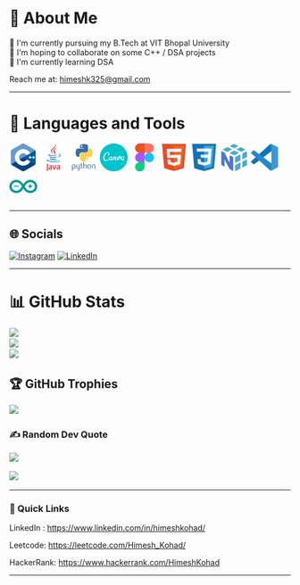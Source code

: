 
# 💫 About Me
🔭 I'm currently pursuing my B.Tech at VIT Bhopal University <br> 🤝 I'm hoping to collaborate on some C++ / DSA projects <br> 🌱 I'm currently learning DSA  <br>

Reach me at: himeshk325@gmail.com

---

# :book: Languages and Tools

<img src="https://github.com/devicons/devicon/blob/master/icons/cplusplus/cplusplus-original.svg" alt="Cplusplus logo"  width="50" height ="50" />  <img src="https://github.com/devicons/devicon/blob/master/icons/java/java-original-wordmark.svg" alt="JAVA logo"  width="50" height ="50" />  <img src="https://github.com/devicons/devicon/blob/master/icons/python/python-original-wordmark.svg" alt="Python logo"  width="50" height ="50" />  <img src="https://github.com/devicons/devicon/blob/master/icons/canva/canva-original.svg" alt="Canva logo"  width="50" height ="50" />  <img src="https://github.com/devicons/devicon/blob/master/icons/figma/figma-original.svg" alt="Figma logo"  width="50" height ="50" />  <img src="https://github.com/devicons/devicon/blob/master/icons/html5/html5-original.svg" alt="HTML5 logo"  width="50" height ="50" />  <img src="https://github.com/devicons/devicon/blob/master/icons/css3/css3-original.svg" alt="CSS3 logo"  width="50" height ="50" />  <img src="https://github.com/devicons/devicon/blob/master/icons/numpy/numpy-original.svg" alt="NumPy logo"  width="50" height ="50" />  <img src="https://github.com/devicons/devicon/blob/master/icons/vscode/vscode-original.svg" alt="VSCode logo"  width="50" height ="50" />  <img src="https://github.com/devicons/devicon/blob/master/icons/arduino/arduino-original.svg" alt="Arduino logo"  width="50" height ="50" />

---

## 🌐 Socials
[![Instagram](https://img.shields.io/badge/Instagram-%23E4405F.svg?logo=Instagram&logoColor=white)](https://instagram.com/himesh.kohad) [![LinkedIn](https://img.shields.io/badge/LinkedIn-%230077B5.svg?logo=linkedin&logoColor=white)](https://linkedin.com/in/himeshkohad) 

---

# 📊 GitHub Stats
![](https://github-readme-stats.vercel.app/api?username=HimeshKohad&theme=radical&hide_border=true&include_all_commits=false&count_private=false)<br/>
![](https://github-readme-streak-stats.herokuapp.com/?user=HimeshKohad&theme=radical&hide_border=true)<br/>
![](https://github-readme-stats.vercel.app/api/top-langs/?username=HimeshKohad&theme=radical&hide_border=true&include_all_commits=false&count_private=false&layout=compact)

## 🏆 GitHub Trophies
![](https://github-profile-trophy.vercel.app/?username=HimeshKohad&theme=radical&no-frame=false&no-bg=true&margin-w=4)

### ✍️ Random Dev Quote
![](https://quotes-github-readme.vercel.app/api?type=horizontal&theme=radical)

[![](https://visitcount.itsvg.in/api?id=HimeshKohad&icon=6&color=0)](https://visitcount.itsvg.in)

---

### :link: Quick Links
LinkedIn : https://www.linkedin.com/in/himeshkohad/

Leetcode: https://leetcode.com/Himesh_Kohad/

HackerRank: https://www.hackerrank.com/HimeshKohad

---












